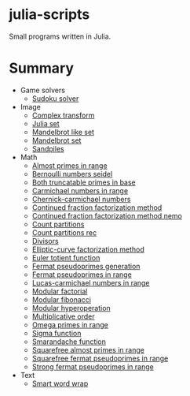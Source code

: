 # julia-scripts

Small programs written in Julia.

# Summary

* Game solvers
    * [Sudoku solver](./Game%20solvers/sudoku_solver.jl)
* Image
    * [Complex transform](./Image/complex_transform.jl)
    * [Julia set](./Image/julia_set.jl)
    * [Mandelbrot like set](./Image/mandelbrot_like_set.jl)
    * [Mandelbrot set](./Image/mandelbrot_set.jl)
    * [Sandpiles](./Image/sandpiles.jl)
* Math
    * [Almost primes in range](./Math/almost_primes_in_range.jl)
    * [Bernoulli numbers seidel](./Math/bernoulli_numbers_seidel.jl)
    * [Both truncatable primes in base](./Math/both_truncatable_primes_in_base.jl)
    * [Carmichael numbers in range](./Math/carmichael_numbers_in_range.jl)
    * [Chernick-carmichael numbers](./Math/chernick-carmichael_numbers.jl)
    * [Continued fraction factorization method](./Math/continued_fraction_factorization_method.jl)
    * [Continued fraction factorization method nemo](./Math/continued_fraction_factorization_method_nemo.jl)
    * [Count partitions](./Math/count_partitions.jl)
    * [Count partitions rec](./Math/count_partitions_rec.jl)
    * [Divisors](./Math/divisors.jl)
    * [Elliptic-curve factorization method](./Math/elliptic-curve_factorization_method.jl)
    * [Euler totient function](./Math/euler_totient_function.jl)
    * [Fermat pseudoprimes generation](./Math/fermat_pseudoprimes_generation.jl)
    * [Fermat pseudoprimes in range](./Math/fermat_pseudoprimes_in_range.jl)
    * [Lucas-carmichael numbers in range](./Math/lucas-carmichael_numbers_in_range.jl)
    * [Modular factorial](./Math/modular_factorial.jl)
    * [Modular fibonacci](./Math/modular_fibonacci.jl)
    * [Modular hyperoperation](./Math/modular_hyperoperation.jl)
    * [Multiplicative order](./Math/multiplicative_order.jl)
    * [Omega primes in range](./Math/omega_primes_in_range.jl)
    * [Sigma function](./Math/sigma_function.jl)
    * [Smarandache function](./Math/smarandache_function.jl)
    * [Squarefree almost primes in range](./Math/squarefree_almost_primes_in_range.jl)
    * [Squarefree fermat pseudoprimes in range](./Math/squarefree_fermat_pseudoprimes_in_range.jl)
    * [Strong fermat pseudoprimes in range](./Math/strong_fermat_pseudoprimes_in_range.jl)
* Text
    * [Smart word wrap](./Text/smart_word_wrap.jl)
